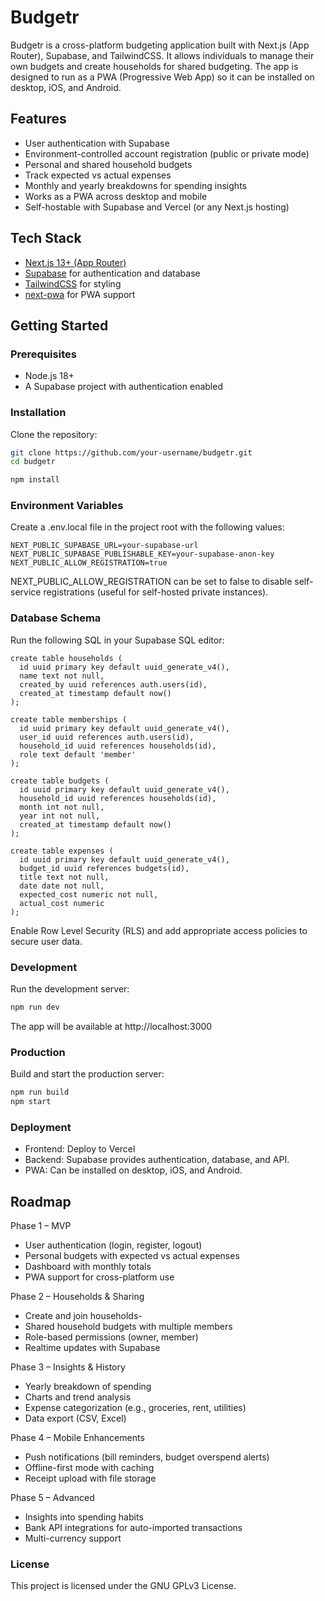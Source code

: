 # Budgetr

Budgetr is a cross-platform budgeting application built with Next.js (App Router), Supabase, and TailwindCSS. It allows individuals to manage their own budgets and create households for shared budgeting. The app is designed to run as a PWA (Progressive Web App) so it can be installed on desktop, iOS, and Android.

## Features

- User authentication with Supabase
- Environment-controlled account registration (public or private mode)
- Personal and shared household budgets
- Track expected vs actual expenses
- Monthly and yearly breakdowns for spending insights
- Works as a PWA across desktop and mobile
- Self-hostable with Supabase and Vercel (or any Next.js hosting)

## Tech Stack

- [Next.js 13+ (App Router)](https://nextjs.org/)
- [Supabase](https://supabase.com/) for authentication and database
- [TailwindCSS](https://tailwindcss.com/) for styling
- [next-pwa](https://github.com/shadowwalker/next-pwa) for PWA support

## Getting Started

### Prerequisites

- Node.js 18+
- A Supabase project with authentication enabled

### Installation

Clone the repository:

```bash
git clone https://github.com/your-username/budgetr.git
cd budgetr

npm install
```

### Environment Variables

Create a .env.local file in the project root with the following values:

```
NEXT_PUBLIC_SUPABASE_URL=your-supabase-url
NEXT_PUBLIC_SUPABASE_PUBLISHABLE_KEY=your-supabase-anon-key
NEXT_PUBLIC_ALLOW_REGISTRATION=true
```

NEXT_PUBLIC_ALLOW_REGISTRATION can be set to false to disable self-service registrations (useful for self-hosted private instances).

### Database Schema

Run the following SQL in your Supabase SQL editor:

```
create table households (
  id uuid primary key default uuid_generate_v4(),
  name text not null,
  created_by uuid references auth.users(id),
  created_at timestamp default now()
);

create table memberships (
  id uuid primary key default uuid_generate_v4(),
  user_id uuid references auth.users(id),
  household_id uuid references households(id),
  role text default 'member'
);

create table budgets (
  id uuid primary key default uuid_generate_v4(),
  household_id uuid references households(id),
  month int not null,
  year int not null,
  created_at timestamp default now()
);

create table expenses (
  id uuid primary key default uuid_generate_v4(),
  budget_id uuid references budgets(id),
  title text not null,
  date date not null,
  expected_cost numeric not null,
  actual_cost numeric
);
```

Enable Row Level Security (RLS) and add appropriate access policies to secure user data.

### Development

Run the development server:

```bash
npm run dev
```

The app will be available at http://localhost:3000

### Production

Build and start the production server:

```bash
npm run build
npm start
```

### Deployment

- Frontend: Deploy to Vercel
- Backend: Supabase provides authentication, database, and API.
- PWA: Can be installed on desktop, iOS, and Android.

## Roadmap

Phase 1 – MVP

- User authentication (login, register, logout)
- Personal budgets with expected vs actual expenses
- Dashboard with monthly totals
- PWA support for cross-platform use

Phase 2 – Households & Sharing

- Create and join households-
- Shared household budgets with multiple members
- Role-based permissions (owner, member)
- Realtime updates with Supabase

Phase 3 – Insights & History

- Yearly breakdown of spending
- Charts and trend analysis
- Expense categorization (e.g., groceries, rent, utilities)
- Data export (CSV, Excel)

Phase 4 – Mobile Enhancements

- Push notifications (bill reminders, budget overspend alerts)
- Offline-first mode with caching
- Receipt upload with file storage

Phase 5 – Advanced

- Insights into spending habits
- Bank API integrations for auto-imported transactions
- Multi-currency support

### License

This project is licensed under the GNU GPLv3 License.
